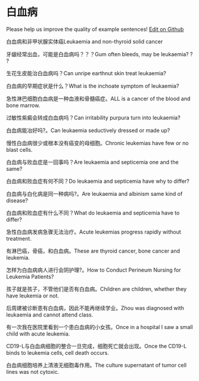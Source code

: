 # 白血病

Please help us improve the quality of example sentences! [Edit on Github](https://github.com/jiyushe/jiyu-example-sentence-source/blob/main/chinese/baixuebing.md)

<p><span class="chinese">白血病和非甲状腺实体癌</span><span class="english">Leukaemia and non-thyroid solid cancer</span></p>

<p><span class="chinese">牙龈经常出血，可能是白血病吗？？？</span><span class="english">Gum often bleeds, may be leukaemia? ? ?</span></p>

<p><span class="chinese">生花生皮能治白血病吗？</span><span class="english">Can unripe earthnut skin treat leukaemia?</span></p>

<p><span class="chinese">白血病的早期症状是什么？</span><span class="english">What is the inchoate symptom of leukaemia?</span></p>

<p><span class="chinese">急性淋巴细胞白血病是一种血液和骨髓癌症。</span><span class="english">ALL is a cancer of the blood and bone marrow.</span></p>

<p><span class="chinese">过敏性紫癜会转成白血病吗？</span><span class="english">Can irritability purpura turn into leukaemia?</span></p>

<p><span class="chinese">白血病能冶好吗?。</span><span class="english">Can leukaemia seductively dressed or made up?</span></p>

<p><span class="chinese">慢性白血病很少或根本没有癌变的母细胞。</span><span class="english">Chronic leukemias have few or no blast cells.</span></p>

<p><span class="chinese">白血病与败血症是一回事吗？</span><span class="english">Are leukaemia and septicemia one and the same?</span></p>

<p><span class="chinese">白血病和败血症有何不同？</span><span class="english">Do leukaemia and septicemia have why to differ?</span></p>

<p><span class="chinese">白血病与白化病是同一种病吗?。</span><span class="english">Are leukaemia and albinism same kind of disease?</span></p>

<p><span class="chinese">白血病和败血症有什么不同？</span><span class="english">What do leukaemia and septicemia have to differ?</span></p>

<p><span class="chinese">急性白血病发病急骤无法治疗。</span><span class="english">Acute leukemias progress rapidly without treatment.</span></p>

<p><span class="chinese">有淋巴癌，骨癌，和白血病。</span><span class="english">These are thyroid cancer, bone cancer and leukemia.</span></p>

<p><span class="chinese">怎样为白血病病人进行会阴护理?。</span><span class="english">How to Conduct Perineum Nursing for Leukemia Patients?</span></p>

<p><span class="chinese">孩子就是孩子，不管他们是否有白血病。</span><span class="english">Children are children, whether they have leukemia or not.</span></p>

<p><span class="chinese">后周建被诊断患有白血病，因此不能再继续学业。</span><span class="english">Zhou was diagnosed with leukaemia and cannot attend class.</span></p>

<p><span class="chinese">有一次我在医院里看到一个患白血病的小女孩。</span><span class="english">Once in a hospital I saw a small child with acute leukemia.</span></p>

<p><span class="chinese">CD19-L与白血病细胞的整合一旦完成，细胞死亡就会出现。</span><span class="english">Once the CD19-L binds to leukemia cells, cell death occurs.</span></p>

<p><span class="chinese">白血病细胞培养上清液无细胞毒作用。</span><span class="english">The culture supernatant of tumor cell lines was not cytoxic.</span></p>

